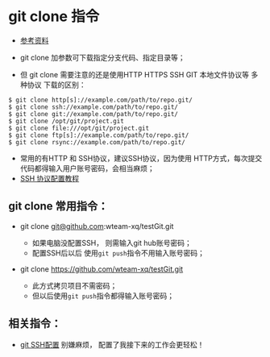 # git clone 指令
* [参考资料](https://git-scm.com/docs/git-clone)

* git clone 加参数可下载指定分支代码、指定目录等；
* 但 git clone 需要注意的还是使用HTTP HTTPS SSH GIT 本地文件协议等 多种协议 下载的区别： 
```
$ git clone http[s]://example.com/path/to/repo.git/
$ git clone ssh://example.com/path/to/repo.git/
$ git clone git://example.com/path/to/repo.git/
$ git clone /opt/git/project.git 
$ git clone file:///opt/git/project.git
$ git clone ftp[s]://example.com/path/to/repo.git/
$ git clone rsync://example.com/path/to/repo.git/
```

* 常用的有HTTP 和 SSH协议，建议SSH协议，因为使用 HTTP方式，每次提交代码都得输入用户账号密码，会相当麻烦；
* [SSH 协议配置教程](https://git-scm.com/book/zh/ch4-3.html)

## git clone 常用指令： 
* git clone git@github.com:wteam-xq/testGit.git
	* 如果电脑没配置SSH， 则需输入git hub账号密码；
	* 配置SSH后以后 使用`git push`指令不用输入账号密码；

* git clone https://github.com/wteam-xq/testGit.git
	* 此方式拷贝项目不需密码；
	* 但以后使用`git push`指令都得输入账号密码；

## 相关指令：
* [git SSH配置](https://github.com/wteam-xq/testGit/blob/master/learn_log/git_SSH.md)  别嫌麻烦， 配置了我接下来的工作会更轻松！
